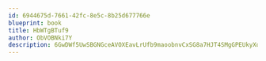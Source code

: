 ```yaml
---
id: 6944675d-7661-42fc-8e5c-8b25d677766e
blueprint: book
title: HbWTgBTuf9
author: ObVOBNki7Y
description: 6GwDWf5UwSBGNGceAVOXEavLrUfb9maoobnvCxSG8a7HJT4SMgGPEUkyXq056SjNCkQAZYh4kosunS6qYWww2jsvkAnrG8njYfxE
---
```

